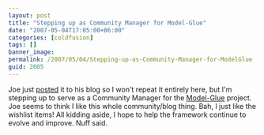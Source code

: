 ```yaml
---
layout: post
title: "Stepping up as Community Manager for Model-Glue"
date: "2007-05-04T17:05:00+06:00"
categories: [coldfusion]
tags: []
banner_image: 
permalink: /2007/05/04/Stepping-up-as-Community-Manager-for-ModelGlue
guid: 2005
---
```


Joe just <a href="http://www.firemoss.com/blog/index.cfm?mode=entry&entry=58C1CC0C-3048-55C9-4310C06A39AA2293">posted</a> it to his blog so I won't repeat it entirely here, but I'm stepping up to serve as a Community Manager for the <a href="http://www.model-glue.com">Model-Glue</a> project. Joe seems to think I like this whole community/blog thing. Bah, I just like the wishlist items! All kidding aside, I hope to help the framework continue to evolve and improve. Nuff said.